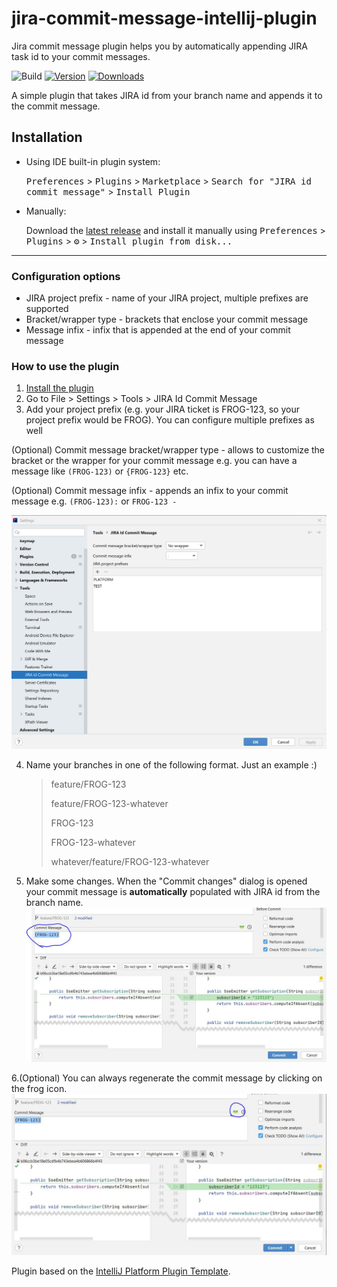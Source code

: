 # jira-commit-message-intellij-plugin

Jira commit message plugin helps you by automatically appending JIRA task id to your commit messages.

![Build](https://github.com/nemwiz/jira-commit-message-intellij-plugin/workflows/Build/badge.svg)
[![Version](https://img.shields.io/jetbrains/plugin/v/14310-jira-id-commit-message.svg)](https://plugins.jetbrains.com/plugin/14310-jira-id-commit-message)
[![Downloads](https://img.shields.io/jetbrains/plugin/d/14310-jira-id-commit-message.svg)](https://plugins.jetbrains.com/plugin/14310-jira-id-commit-message)

<!-- Plugin description -->
A simple plugin that takes JIRA id from your branch name and appends it to the commit message.
<!-- Plugin description end -->

## Installation

- Using IDE built-in plugin system:
  
  <kbd>Preferences</kbd> > <kbd>Plugins</kbd> > <kbd>Marketplace</kbd> > <kbd>Search for "JIRA id commit message"</kbd> >
  <kbd>Install Plugin</kbd>
  
- Manually:

  Download the [latest release](https://github.com/nemwiz/jira-commit-message-intellij-plugin/releases/latest) and install it manually using
  <kbd>Preferences</kbd> > <kbd>Plugins</kbd> > <kbd>⚙️</kbd> > <kbd>Install plugin from disk...</kbd>


---

### Configuration options

- JIRA project prefix - name of your JIRA project, multiple prefixes are supported
- Bracket/wrapper type - brackets that enclose your commit message
- Message infix - infix that is appended at the end of your commit message

### How to use the plugin


1. [Install the plugin](https://plugins.jetbrains.com/plugin/14310-jira-id-commit-message)
2. Go to File > Settings > Tools > JIRA Id Commit Message
3. Add your project prefix (e.g. your JIRA ticket is FROG-123, so your project prefix would be FROG). You can configure multiple prefixes as well
   
(Optional) Commit message bracket/wrapper type - allows to customize the bracket or the wrapper for your commit message e.g. you can have a message like `(FROG-123)` or `{FROG-123}` etc.

(Optional) Commit message infix - appends an infix to your commit message e.g. `(FROG-123):` or `FROG-123 -`

![Example](screenshot1.png)

4. Name your branches in one of the following format. Just an example :)
    > feature/FROG-123
    >
    > feature/FROG-123-whatever
    >
    > FROG-123
    >
    > FROG-123-whatever
    >
    > whatever/feature/FROG-123-whatever

5. Make some changes. When the "Commit changes" dialog is opened your commit message is **automatically** populated with JIRA id from the branch name.
![Example](screenshot2.JPG)


6.(Optional) You can always regenerate the commit message by clicking on the frog icon.
![Example](screenshot3.JPG)

Plugin based on the [IntelliJ Platform Plugin Template][template].

[template]: https://github.com/JetBrains/intellij-platform-plugin-template
